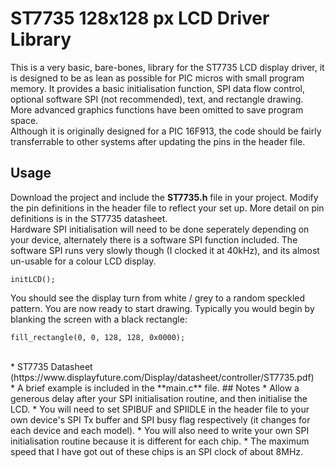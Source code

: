 # ST7735 128x128 px LCD Driver Library

This is a very basic, bare-bones, library for the ST7735 LCD display driver, it is designed to be as lean as possible
for PIC micros with small program memory. It provides a basic initialisation function,
SPI data flow control, optional software SPI (not recommended), text, and rectangle drawing. More advanced graphics 
functions have been omitted to save program space.<br>
Although it is originally designed for a PIC 16F913, the code should be fairly transferrable to other systems after
updating the pins in the header file.

## Usage
Download the project and include the **ST7735.h** file in your project. Modify the pin definitions in the header file 
to reflect your set up. More detail on pin definitions is in the ST7735 datasheet.<br>
Hardware SPI initialisation will need to be done seperately depending on your device, alternately there is a software SPI
function included. The software SPI runs very slowly though (I clocked it at 40kHz), and its almost un-usable for a
colour LCD display.<br>
```
initLCD();
```
You should see the display turn from white / grey to a random speckled pattern. You are now ready to start drawing.
Typically you would begin by blanking the screen with a black rectangle:
```
fill_rectangle(0, 0, 128, 128, 0x0000);
```
<br>
* ST7735 Datasheet (https://www.displayfuture.com/Display/datasheet/controller/ST7735.pdf)<br>
* A brief example is included in the **main.c** file.
## Notes
* Allow a generous delay after your SPI initialisation routine, and then initialise the LCD.
* You will need to set SPIBUF and SPIIDLE in the header file to your own device's SPI Tx buffer and SPI busy flag respectively (it changes for each device and each model).
* You will also need to write your own SPI initialisation routine because it is different for each chip.
* The maximum speed that I have got out of these chips is an SPI clock of about 8MHz.